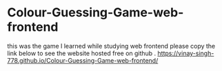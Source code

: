 # Colour-Guessing-Game-web-frontend
this was the game I learned while studying web frontend
please copy the link below to see the website hosted free on github .
https://vinay-singh-778.github.io/Colour-Guessing-Game-web-frontend/
